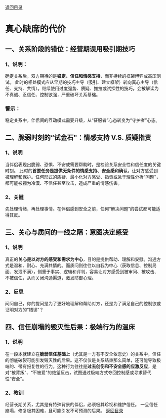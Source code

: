 [返回目录](/README.md)

# 真心缺席的代价

## 一、关系阶段的错位：经营期误用吸引期技巧

### 1、说明：

确定关系后，双方期待的是**稳定、信任和情感支持**，而非持续的框架博弈或高压测试。
此时的相处模式应从早期的技巧主导（吸引、建立框架）转向真心主导（信任、支持、共情）。继续使用过度强势、质疑、推拉或试探性的技巧，会被解读为不真诚、乏信任、控制欲强，严重破坏关系基础。

### 警示：

稳定关系中，伴侣间的互动模式需要升级，从“征服者”心态转变为“守护者”心态。

## 二、脆弱时刻的“试金石"：情感支持 V.S. 质疑指责

### 1、说明

当伴侣表现出脆弱、恐惧、不安或需要帮助时，是检验关系安全性和信任度的关键时刻。
此时的**首要任务是提供无条件的情感支持、安全感和确认**，让对方感受到被理解和保护。任何形式的质疑、最小化对方感受、指责或急于理性分析“问题"，都可能被视为冷漠、不信任甚至攻击，造成严重的情感伤害。

### 2、关键

先处理情绪，再处理事情。在伴侣感到安全之前，任何“解决问题”的尝试都可能适得其反。

## 三、关心与质问的一线之隔：意图决定感受

### 1、说明

真正的**关心是以对方的感受和需求为中心**，目的是提供帮助、理解和安慰。沟通方式是温和、耐心、充满共情的。而质问则往往以自我为中心（获取信息、控制局面、发泄不满），侧重于事实、逻辑和评判，容易让对方感受到被审问、被攻击、不被信任，从而关闭沟通渠道，激发防御心理。

### 2、反思

问问自己，你的提问是为了更好地理解和帮助对方，还是为了满足自己的控制欲或证明对方的“错误”？

## 四、信任崩塌的毁灭性后果：极端行为的温床

### 1、说明

在一段本就建立在**脆弱信任基础上**（尤其是一方有不安全依恋史）的关系中，信任的彻底破裂可能引发毁灭性的后果。这不仅仅是关系结束那么简单，还可能导致极端的、带有报复性的行为。这种行为往往是**过去创伤和不安全感的应激反应**，是对“被背叛"、“不被爱"的绝望反击，试图通过极端方式夺回控制感或寻求替代性“安全"。

### 2、教训

经营长期关系，尤其是有特殊背景的伴侣，必须极其珍视和维护信任。
一旦信任崩塌，修复极其困难，且可能引发不可预测的后果。
[返回目录](/README.md)